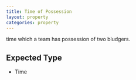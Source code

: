 ```yaml
---
title: Time of Possession
layout: property
categories: property
---
```


time which a team has possession of two bludgers.


## Expected Type

*   Time

